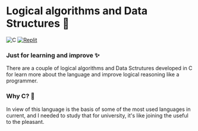 # Logical algorithms and Data Structures  🤖
![C](https://img.shields.io/badge/c-%2300599C.svg?style=for-the-badge&logo=c&logoColor=white) [![Replit](https://img.shields.io/badge/Replit-DD1200?style=for-the-badge&logo=Replit&logoColor=white)](https://replit.com/@canas11?path=folder/Logical%20Algorithms%20and%20Data%20Structures)

### Just for learning and improve ✨ 
There are a couple of logical algorithms and Data Sctrutures developed in C for learn more about the language and improve logical reasoning like a programmer.

### Why C? 🤔
In view of this language is the basis of some of the most used languages in current, and I needed to study that for university, it's like joining the useful to the pleasant.
